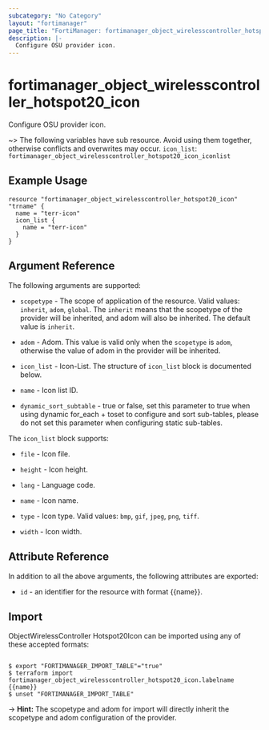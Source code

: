 ```yaml
---
subcategory: "No Category"
layout: "fortimanager"
page_title: "FortiManager: fortimanager_object_wirelesscontroller_hotspot20_icon"
description: |-
  Configure OSU provider icon.
---
```


# fortimanager_object_wirelesscontroller_hotspot20_icon
Configure OSU provider icon.

~> The following variables have sub resource. Avoid using them together, otherwise conflicts and overwrites may occur.
`icon_list`: `fortimanager_object_wirelesscontroller_hotspot20_icon_iconlist`



## Example Usage

```hcl
resource "fortimanager_object_wirelesscontroller_hotspot20_icon" "trname" {
  name = "terr-icon"
  icon_list {
    name = "terr-icon"
  }
}
```

## Argument Reference


The following arguments are supported:

* `scopetype` - The scope of application of the resource. Valid values: `inherit`, `adom`, `global`. The `inherit` means that the scopetype of the provider will be inherited, and adom will also be inherited. The default value is `inherit`.
* `adom` - Adom. This value is valid only when the `scopetype` is `adom`, otherwise the value of adom in the provider will be inherited.

* `icon_list` - Icon-List. The structure of `icon_list` block is documented below.
* `name` - Icon list ID.
* `dynamic_sort_subtable` - true or false, set this parameter to true when using dynamic for_each + toset to configure and sort sub-tables, please do not set this parameter when configuring static sub-tables.

The `icon_list` block supports:

* `file` - Icon file.
* `height` - Icon height.
* `lang` - Language code.
* `name` - Icon name.
* `type` - Icon type. Valid values: `bmp`, `gif`, `jpeg`, `png`, `tiff`.

* `width` - Icon width.


## Attribute Reference

In addition to all the above arguments, the following attributes are exported:
* `id` - an identifier for the resource with format {{name}}.

## Import

ObjectWirelessController Hotspot20Icon can be imported using any of these accepted formats:
```

$ export "FORTIMANAGER_IMPORT_TABLE"="true"
$ terraform import fortimanager_object_wirelesscontroller_hotspot20_icon.labelname {{name}}
$ unset "FORTIMANAGER_IMPORT_TABLE"
```
-> **Hint:** The scopetype and adom for import will directly inherit the scopetype and adom configuration of the provider.
